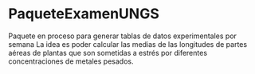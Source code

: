 # PaqueteExamenUNGS
Paquete en proceso para generar tablas de datos experimentales por semana
La idea es poder calcular las medias de las longitudes de partes aéreas de plantas que son sometidas a estrés por diferentes concentraciones de metales pesados.
